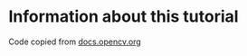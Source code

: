Information about this tutorial
===============================
Code copied from
[docs.opencv.org](http://docs.opencv.org/doc/tutorials/imgproc/imgtrans/canny_detector/canny_detector.html)

